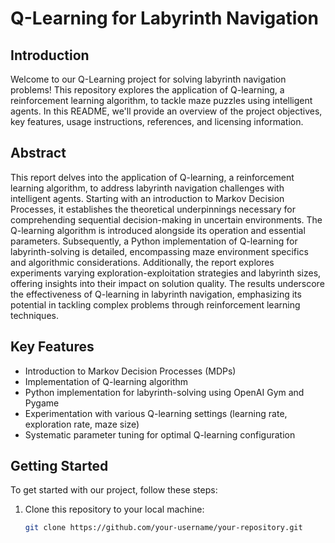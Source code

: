 # Q-Learning for Labyrinth Navigation

## Introduction

Welcome to our Q-Learning project for solving labyrinth navigation problems! This repository explores the application of Q-learning, a reinforcement learning algorithm, to tackle maze puzzles using intelligent agents. In this README, we'll provide an overview of the project objectives, key features, usage instructions, references, and licensing information.

## Abstract

This report delves into the application of Q-learning, a reinforcement learning algorithm, to address labyrinth navigation challenges with intelligent agents. Starting with an introduction to Markov Decision Processes, it establishes the theoretical underpinnings necessary for comprehending sequential decision-making in uncertain environments. The Q-learning algorithm is introduced alongside its operation and essential parameters. Subsequently, a Python implementation of Q-learning for labyrinth-solving is detailed, encompassing maze environment specifics and algorithmic considerations. Additionally, the report explores experiments varying exploration-exploitation strategies and labyrinth sizes, offering insights into their impact on solution quality. The results underscore the effectiveness of Q-learning in labyrinth navigation, emphasizing its potential in tackling complex problems through reinforcement learning techniques.

## Key Features

- Introduction to Markov Decision Processes (MDPs)
- Implementation of Q-learning algorithm
- Python implementation for labyrinth-solving using OpenAI Gym and Pygame
- Experimentation with various Q-learning settings (learning rate, exploration rate, maze size)
- Systematic parameter tuning for optimal Q-learning configuration

## Getting Started

To get started with our project, follow these steps:

1. Clone this repository to your local machine:
   ```bash
   git clone https://github.com/your-username/your-repository.git
